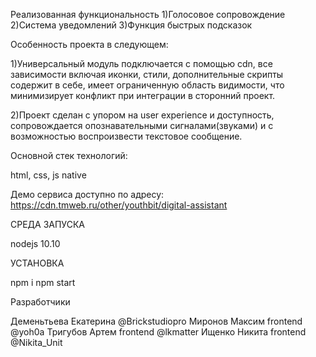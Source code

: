 Реализованная функциональность
1)Голосовое сопровождение
2)Система уведомлений
3)Функция быстрых подсказок

Особенность проекта в следующем:

1)Универсальный модуль подключается с помощью cdn, все зависимости включая иконки, стили, дополнительные скрипты содержит в себе, имеет ограниченную область видимости, что минимизирует конфликт при интеграции в сторонний проект.

2)Проект сделан с упором на user experience и доступность, сопровождается опознавательными сигналами(звуками) и с возможностью воспроизвести текстовое сообщение.

Основной стек технологий:

html, css, js native

Демо сервиса доступно по адресу: https://cdn.tmweb.ru/other/youthbit/digital-assistant

СРЕДА ЗАПУСКА

nodejs 10.10

УСТАНОВКА

npm i
npm start

Разработчики

Деменьтьева Екатерина @Brickstudiopro
Миронов Максим frontend @yoh0a
Тригубов Артем frontend @lkmatter
Ищенко Никита frontend @Nikita_Unit
